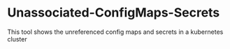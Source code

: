 # Unassociated-ConfigMaps-Secrets
This tool shows the unreferenced config maps and secrets in a kubernetes cluster
